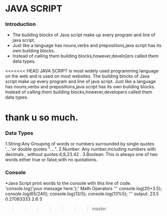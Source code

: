 # JAVA SCRIPT
### Introduction
* The building blocks of Java script make up every program and line of java script.
* Just like a language has nouns,verbs and prepositions,java script has its own building blocks.
* Instead of calling them building blocks,however,develo[ers called them data types.

<<<<<<< HEAD
JAVA SCRIPT is most widely used programming language on the web and is used on most websites.
The building blocks of Java script make up every program and line of java script.
Just like a language has nouns,verbs and prepositions,java script has its own building blocks.
Instead of calling them building blocks,however,developers called them data types.
  
thank u so much.
=======
### Data Types
1.String:Any Grouping of words or numbers surrounded by single quotes '....'or double quotes "....".
2.Number: Any number,including numbers with decimals , without quotes:4,8,23.42 .
3.Boolean: This is always one of two words either true or false,with no quotations.

### Console 
*Java Script print words to the console with this line of code.
'console.log('your message here.');'
  Math Operators 
  ''' console.log(20+3.5);
     console.log(65/240);
     console.log(13/5);
     console.log(13%5); '''
     output:
     23.5
     0.27083333
     2.6
     3
>>>>>>> master
